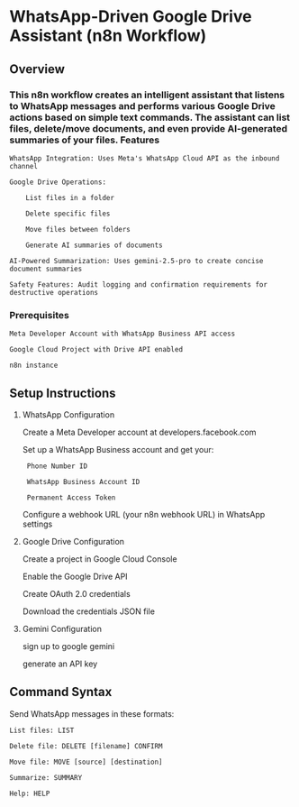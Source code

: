 # WhatsApp-Driven Google Drive Assistant (n8n Workflow)
## Overview

### This n8n workflow creates an intelligent assistant that listens to WhatsApp messages and performs various Google Drive actions based on simple text commands. The assistant can list files, delete/move documents, and even provide AI-generated summaries of your files. Features

    WhatsApp Integration: Uses Meta's WhatsApp Cloud API as the inbound channel

    Google Drive Operations:

        List files in a folder

        Delete specific files

        Move files between folders

        Generate AI summaries of documents

    AI-Powered Summarization: Uses gemini-2.5-pro to create concise document summaries

    Safety Features: Audit logging and confirmation requirements for destructive operations

### Prerequisites

    Meta Developer Account with WhatsApp Business API access

    Google Cloud Project with Drive API enabled

    n8n instance
    
## Setup Instructions
1. WhatsApp Configuration

    Create a Meta Developer account at developers.facebook.com

    Set up a WhatsApp Business account and get your:

        Phone Number ID

        WhatsApp Business Account ID

        Permanent Access Token

    Configure a webhook URL (your n8n webhook URL) in WhatsApp settings

2. Google Drive Configuration

    Create a project in Google Cloud Console

    Enable the Google Drive API

    Create OAuth 2.0 credentials

    Download the credentials JSON file

3. Gemini Configuration

   sign up to google gemini

   generate an API key


## Command Syntax

Send WhatsApp messages in these formats:

    List files: LIST

    Delete file: DELETE [filename] CONFIRM

    Move file: MOVE [source] [destination]

    Summarize: SUMMARY

    Help: HELP
